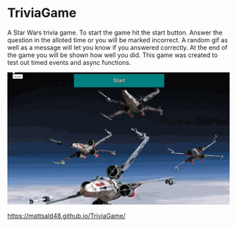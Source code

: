 # TriviaGame

A Star Wars trivia game. To start the game hit the start button.  Answer the question in the alloted time or you will be marked incorrect. A random gif as well as a message will let you know if you answered correctly. At the end of the game you will be shown how well you did.  This game was created to test out timed events and async functions.

![Star Wars Trivia Game](assets/images/triviagame.gif)

https://mattsald48.github.io/TriviaGame/